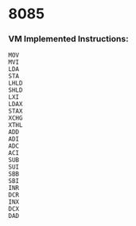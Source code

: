 # 8085

### VM Implemented Instructions:

```
MOV
MVI
LDA
STA
LHLD
SHLD
LXI
LDAX
STAX
XCHG
XTHL
ADD
ADI
ADC
ACI
SUB
SUI
SBB
SBI
INR
DCR
INX
DCX
DAD
```

